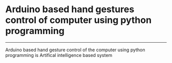# Arduino  based hand gestures control of computer using python programming
---
Arduino based hand gesture control of the computer using python programming is Artifical intelligence based system
